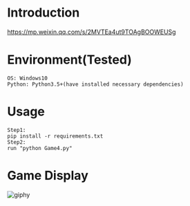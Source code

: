 # Introduction
https://mp.weixin.qq.com/s/2MVTEa4ut9TOAgBOOWEUSg

# Environment(Tested)
```
OS: Windows10
Python: Python3.5+(have installed necessary dependencies)
```

# Usage
```
Step1:
pip install -r requirements.txt
Step2:
run "python Game4.py"
```

# Game Display
![giphy](effect/running.gif)